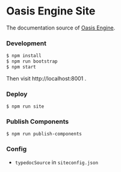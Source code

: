# Oasis Engine Site

The documentation source of [Oasis Engine](https://github.com/oasis-engine/oasis-engine.github.io).

### Development

```bash
$ npm install
$ npm run bootstrap
$ npm start
```

Then visit http://localhost:8001 .

### Deploy

```
$ npm run site
```

### Publish Components

```
$ npm run publish-components
```

### Config

- `typedocSource` in `siteconfig.json`
